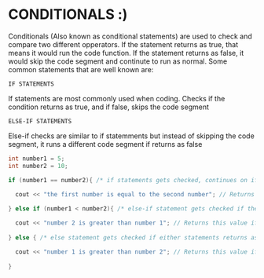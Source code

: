 # CONDITIONALS :)
Conditionals (Also known as conditional statements) are used to check and compare two different opperators. If the statement returns as true, that means it would run the code function. If the statement returns as false, it would skip the code segment and continute to run as normal.
Some common statements that are well known are:

```IF STATEMENTS```

If statements are most commonly used when coding. Checks if the condition returns as true, and if false, skips the code segment

```ELSE-IF STATEMENTS```

Else-if checks are similar to if statemments but instead of skipping the code segment, it runs a different code segment if returns as false

```cpp
int number1 = 5;
int number2 = 10;

if (number1 == number2){ /* if statements gets checked, continues on if false */

  cout << "the first number is equal to the second number"; // Returns this value if condition is met
  
} else if (number1 < number2){ /* else-if statement gets checked if the if statement is false */

  cout << "number 2 is greater than number 1"; // Returns this value if condition is met
  
} else { /* else statement gets checked if either statements returns as false */

  cout << "number 1 is greater than number 2"; // Returns this value if condition is met
  
}
```
